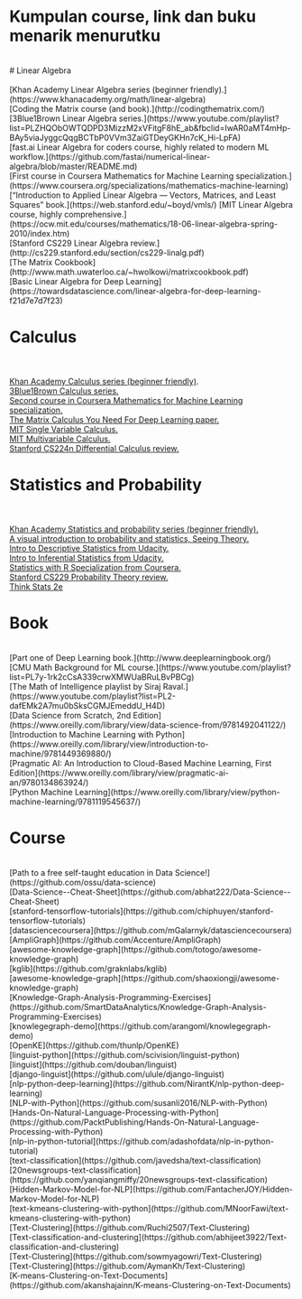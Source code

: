# Kumpulan course, link dan buku menarik menurutku
<br />
# Linear Algebra
<br />
<br />
[Khan Academy Linear Algebra series (beginner friendly).](https://www.khanacademy.org/math/linear-algebra)<br />
[Coding the Matrix course (and book).](http://codingthematrix.com/)<br />
[3Blue1Brown Linear Algebra series.](https://www.youtube.com/playlist?list=PLZHQObOWTQDPD3MizzM2xVFitgF8hE_ab&fbclid=IwAR0aMT4mHp-BAy5viaJyggcQqgBCTbP0VVm3ZaiGTDeyGKHn7cK_Hi-LpFA)<br />
[fast.ai Linear Algebra for coders course, highly related to modern ML workflow.](https://github.com/fastai/numerical-linear-algebra/blob/master/README.md)<br />
[First course in Coursera Mathematics for Machine Learning specialization.](https://www.coursera.org/specializations/mathematics-machine-learning)<br />
[“Introduction to Applied Linear Algebra — Vectors, Matrices, and Least Squares” book.](https://web.stanford.edu/~boyd/vmls/)
[MIT Linear Algebra course, highly comprehensive.](https://ocw.mit.edu/courses/mathematics/18-06-linear-algebra-spring-2010/index.htm)<br />
[Stanford CS229 Linear Algebra review.](http://cs229.stanford.edu/section/cs229-linalg.pdf)<br />
[The Matrix Cookbook](http://www.math.uwaterloo.ca/~hwolkowi/matrixcookbook.pdf)<br />
[Basic Linear Algebra for Deep Learning](https://towardsdatascience.com/linear-algebra-for-deep-learning-f21d7e7d7f23)<br />


# Calculus
<br /><br />
[Khan Academy Calculus series (beginner friendly)](https://www.khanacademy.org/math/multivariable-calculus).<br />
[3Blue1Brown Calculus series.](https://www.youtube.com/playlist?list=PLZHQObOWTQDMsr9K-rj53DwVRMYO3t5Yr&fbclid=IwAR2tbiSGEvuPqI5RMWvINEFIj88DcobnFX58KWacjPLxTo2VNgTpHHtrUkc)<br />
[Second course in Coursera Mathematics for Machine Learning specialization.](https://www.coursera.org/specializations/mathematics-machine-learning)<br />
[The Matrix Calculus You Need For Deep Learning paper.](https://arxiv.org/abs/1802.01528)<br />
[MIT Single Variable Calculus.](https://ocw.mit.edu/courses/mathematics/18-01sc-single-variable-calculus-fall-2010/?fbclid=IwAR0LKFiV32uCutWWaDFj2J-be7kbt3S6UvXjYqd3Iml_ofwTHMXE96y4m3U)<br />
[MIT Multivariable Calculus.](https://ocw.mit.edu/courses/mathematics/18-02sc-multivariable-calculus-fall-2010/)<br />
[Stanford CS224n Differential Calculus review.](http://web.stanford.edu/class/cs224n/readings/review-differential-calculus.pdf)<br />

# Statistics and Probability
<br /><br />
[Khan Academy Statistics and probability series (beginner friendly).](https://www.khanacademy.org/math/statistics-probability)<br />
[A visual introduction to probability and statistics, Seeing Theory.](https://seeing-theory.brown.edu/)<br />
[Intro to Descriptive Statistics from Udacity.](https://mena.udacity.com/course/intro-to-descriptive-statistics--ud827)<br />
[Intro to Inferential Statistics from Udacity.](https://in.udacity.com/course/intro-to-inferential-statistics--ud201)<br />
[Statistics with R Specialization from Coursera.](https://www.coursera.org/specializations/statistics)<br />
[Stanford CS229 Probability Theory review.](http://web.stanford.edu/class/cs224n/readings/cs229-prob.pdf)<br />
[Think Stats 2e](https://greenteapress.com/wp/think-stats-2e/)<br />


# Book
<br />
[Part one of Deep Learning book.](http://www.deeplearningbook.org/)<br />
[CMU Math Background for ML course.](https://www.youtube.com/playlist?list=PL7y-1rk2cCsA339crwXMWUaBRuLBvPBCg)<br />
[The Math of Intelligence playlist by Siraj Raval.](https://www.youtube.com/playlist?list=PL2-dafEMk2A7mu0bSksCGMJEmeddU_H4D)<br />
[Data Science from Scratch, 2nd Edition](https://www.oreilly.com/library/view/data-science-from/9781492041122/)<br />
[Introduction to Machine Learning with Python](https://www.oreilly.com/library/view/introduction-to-machine/9781449369880/)<br />
[Pragmatic AI: An Introduction to Cloud-Based Machine Learning, First Edition](https://www.oreilly.com/library/view/pragmatic-ai-an/9780134863924/)<br />
[Python Machine Learning](https://www.oreilly.com/library/view/python-machine-learning/9781119545637/)<br />

# Course
<br />
[Path to a free self-taught education in Data Science!](https://github.com/ossu/data-science)<br />
[Data-Science--Cheat-Sheet](https://github.com/abhat222/Data-Science--Cheat-Sheet)<br />
[stanford-tensorflow-tutorials](https://github.com/chiphuyen/stanford-tensorflow-tutorials)<br />
[datasciencecoursera](https://github.com/mGalarnyk/datasciencecoursera)<br />
[AmpliGraph](https://github.com/Accenture/AmpliGraph)<br />
[awesome-knowledge-graph](https://github.com/totogo/awesome-knowledge-graph)<br />
[kglib](https://github.com/graknlabs/kglib)<br />
[awesome-knowledge-graph](https://github.com/shaoxiongji/awesome-knowledge-graph)<br />
[Knowledge-Graph-Analysis-Programming-Exercises](https://github.com/SmartDataAnalytics/Knowledge-Graph-Analysis-Programming-Exercises)<br />
[knowlegegraph-demo](https://github.com/arangoml/knowlegegraph-demo)<br />
[OpenKE](https://github.com/thunlp/OpenKE)<br />
[linguist-python](https://github.com/scivision/linguist-python)<br />
[linguist](https://github.com/douban/linguist)<br />
[django-linguist](https://github.com/ulule/django-linguist)<br />
[nlp-python-deep-learning](https://github.com/NirantK/nlp-python-deep-learning)<br />
[NLP-with-Python](https://github.com/susanli2016/NLP-with-Python)<br />
[Hands-On-Natural-Language-Processing-with-Python](https://github.com/PacktPublishing/Hands-On-Natural-Language-Processing-with-Python)<br />
[nlp-in-python-tutorial](https://github.com/adashofdata/nlp-in-python-tutorial)<br />
[text-classification](https://github.com/javedsha/text-classification)<br />
[20newsgroups-text-classification](https://github.com/yanqiangmiffy/20newsgroups-text-classification)<br />
[Hidden-Markov-Model-for-NLP](https://github.com/FantacherJOY/Hidden-Markov-Model-for-NLP)<br />
[text-kmeans-clustering-with-python](https://github.com/MNoorFawi/text-kmeans-clustering-with-python)<br />
[Text-Clustering](https://github.com/Ruchi2507/Text-Clustering)<br />
[Text-classification-and-clustering](https://github.com/abhijeet3922/Text-classification-and-clustering)<br />
[Text-Clustering](https://github.com/sowmyagowri/Text-Clustering)<br />
[Text-Clustering](https://github.com/AymanKh/Text-Clustering)<br />
[K-means-Clustering-on-Text-Documents](https://github.com/akanshajainn/K-means-Clustering-on-Text-Documents)<br />
